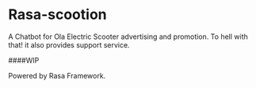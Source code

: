 # Rasa-scootion

A Chatbot for Ola Electric Scooter advertising and promotion. To hell with that! it also provides support service.


####WIP

Powered by Rasa Framework.
